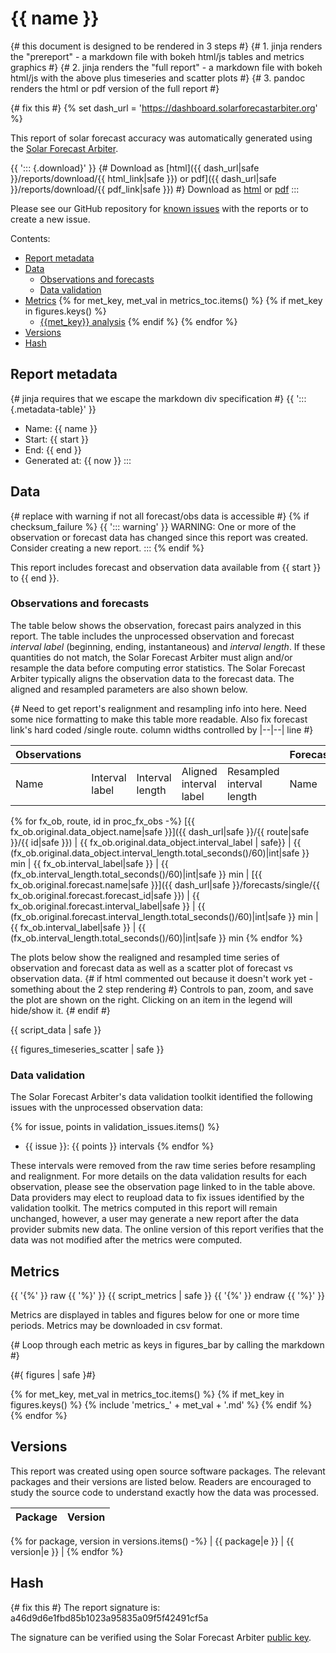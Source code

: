 # {{ name }}

{# this document is designed to be rendered in 3 steps #}
{# 1. jinja renders the "prereport" - a markdown file with bokeh html/js tables and metrics graphics #}
{# 2. jinja renders the "full report" - a markdown file with bokeh html/js with the above plus timeseries and scatter plots #}
{# 3. pandoc renders the html or pdf version of the full report #}

{# fix this #}
{% set dash_url = 'https://dashboard.solarforecastarbiter.org' %}

This report of solar forecast accuracy was automatically generated using the [Solar Forecast Arbiter](https://solarforecastarbiter.org).

{{ '::: {.download}' }}
{# Download as [html]({{ dash_url|safe }}/reports/download/{{ html_link|safe }}) or pdf]({{ dash_url|safe }}/reports/download/{{ pdf_link|safe }}) #}
Download as [html]() or [pdf]()
:::

Please see our GitHub repository for [known issues](https://github.com/SolarArbiter/solarforecastarbiter-core/issues?q=is%3Aissue+is%3Aopen+label%3Areports) with the reports or to create a new issue.

Contents:

* [Report metadata](#report-metadata)
* [Data](#data)
  * [Observations and forecasts](#observations-and-forecasts)
  * [Data validation](#data-validation)
* [Metrics](#metrics)
{% for met_key, met_val in metrics_toc.items() %}
  {% if met_key in figures.keys() %}
  * [{{met_key}} analysis](#{{met_val}}-analysis)
  {% endif %}
{% endfor %}
* [Versions](#versions)
* [Hash](#hash)

## Report metadata

{# jinja requires that we escape the markdown div specification #}
{{ '::: {.metadata-table}' }}

* Name: {{ name }}
* Start: {{ start }}
* End: {{ end }}
* Generated at: {{ now }}
:::

## Data

{# replace with warning if not all forecast/obs data is accessible #}
{% if checksum_failure %}
{{ '::: warning' }}
WARNING: One or more of the observation or forecast data has changed since this report was created. Consider creating a new report.
:::
{% endif %}

This report includes forecast and observation data available from {{ start }} to {{ end }}.

### Observations and forecasts

The table below shows the observation, forecast pairs analyzed in this report. The table includes the unprocessed observation and forecast *interval label* (beginning, ending, instantaneous) and *interval length*. If these quantities do not match, the Solar Forecast Arbiter must align and/or resample the data before computing error statistics. The Solar Forecast Arbiter typically aligns the observation data to the forecast data. The aligned and resampled parameters are also shown below.

{# Need to get report's realignment and resampling info into here. Need some nice formatting to make this table more readable. Also fix forecast link's hard coded /single route. column widths controlled by |--|--| line #}

| Observations | | | | | Forecasts | | | | |
|:--------|---|---|---|---|:--------|---|---|---|---|
Name|Interval label|Interval length|Aligned interval label|Resampled interval length|Name|Interval label|Interval length|Aligned interval label|Resampled interval length
{% for fx_ob, route, id in proc_fx_obs -%}
[{{ fx_ob.original.data_object.name|safe }}]({{ dash_url|safe }}/{{ route|safe }}/{{ id|safe }}) | {{ fx_ob.original.data_object.interval_label | safe}} | {{ (fx_ob.original.data_object.interval_length.total_seconds()/60)|int|safe }} min | {{ fx_ob.interval_label|safe }} | {{ (fx_ob.interval_length.total_seconds()/60)|int|safe }} min | [{{ fx_ob.original.forecast.name|safe }}]({{ dash_url|safe }}/forecasts/single/{{ fx_ob.original.forecast.forecast_id|safe }}) | {{ fx_ob.original.forecast.interval_label|safe }} | {{ (fx_ob.original.forecast.interval_length.total_seconds()/60)|int|safe }} min | {{ fx_ob.interval_label|safe }} | {{ (fx_ob.interval_length.total_seconds()/60)|int|safe }} min
{% endfor %}

The plots below show the realigned and resampled time series of observation and forecast data as well as a scatter plot of forecast vs observation data.
{# if html   commented out because it doesn't work yet - something about the 2 step rendering #}
Controls to pan, zoom, and save the plot are shown on the right. Clicking on an item in the legend will hide/show it.
{# endif #}

{{ script_data | safe }}

{{ figures_timeseries_scatter | safe }}

### Data validation

The Solar Forecast Arbiter's data validation toolkit identified the following issues with the unprocessed observation data:

{% for issue, points in validation_issues.items() %}
* {{ issue }}: {{ points }} intervals
{% endfor %}

These intervals were removed from the raw time series before resampling and realignment. For more details on the data validation results for each observation, please see the observation page linked to in the table above. Data providers may elect to reupload data to fix issues identified by the validation toolkit. The metrics computed in this report will remain unchanged, however, a user may generate a new report after the data provider submits new data. The online version of this report verifies that the data was not modified after the metrics were computed.

## Metrics

{{ '{%' }} raw {{ '%}' }}
{{ script_metrics | safe }}
{{ '{%' }} endraw {{ '%}' }}

Metrics are displayed in tables and figures below for one or more time periods. Metrics may be downloaded in csv format.

{# Loop through each metric as keys in figures_bar by calling the markdown #}

{#{ figures | safe }#}

{% for met_key, met_val in metrics_toc.items() %}
{% if met_key in figures.keys() %}
  {% include 'metrics_' + met_val + '.md' %}
{% endif %}
{% endfor %}

## Versions

This report was created using open source software packages. The relevant packages and their versions are listed below. Readers are encouraged to study the source code to understand exactly how the data was processed.

| Package | Version |
|:--------|:--------|
{% for package, version in versions.items() -%}
    | {{ package|e }} | {{ version|e }} |
{% endfor %}

## Hash

{# fix this #}
The report signature is: a46d9d6e1fbd85b1023a95835a09f5f42491cf5a

The signature can be verified using the Solar Forecast Arbiter [public key](solarforecastarbiter.org).
